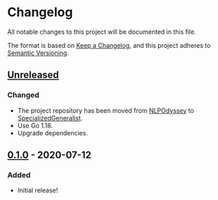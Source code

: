 # Changelog
All notable changes to this project will be documented in this file.

The format is based on [Keep a Changelog](https://keepachangelog.com/en/1.0.0/),
and this project adheres to [Semantic Versioning](https://semver.org/spec/v2.0.0.html).

## [Unreleased]
### Changed
- The project repository has been moved from [NLPOdyssey](https://github.com/nlpodyssey/)
  to [SpecializedGeneralist](https://github.com/SpecializedGeneralist/feedfinder).
- Use Go 1.18.
- Upgrade dependencies.

## [0.1.0] - 2020-07-12
### Added
- Initial release!

[Unreleased]: https://github.com/SpecializedGeneralist/feedfinder/compare/v0.1.0...HEAD
[0.1.0]: https://github.com/SpecializedGeneralist/feedfinder/releases/tag/v0.1.0
